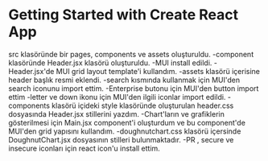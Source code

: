 # Getting Started with Create React App

src klasöründe bir pages, components  ve assets  oluşturuldu. 
-component klasöründe Header.jsx klasörü oluşturuldu.
-MUI install edildi.
-Header.jsx'de MUI grid layout template'i kullandım.
-assets klasörü içerisine header başlık resmi eklendi.
-search kısmında kullanmak için MUI'den search iconunu import ettim.
-Enterprise butonu için MUI'den button import ettim
-letter ve down ikonu için MUI'den ilgili iconlar import edildi.
-components klasörü içideki style klasöründe oluşturulan header.css dosyasında Header.jsx stillerini yazdım.
-Chart'ların ve grafiklerin gösterilmesi için Main.jsx component'i oluşturdum ve bu component'de MUI'den grid yapısını kullandım.
-doughnutchart.css klasörü içersinde DoughnutChart.jsx dosyasının stilleri bulunmaktadır.
-PR , secure ve insecure iconları için react icon'u install ettim.
